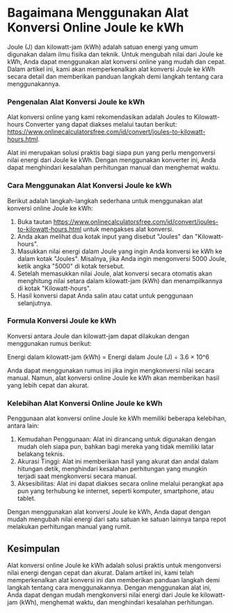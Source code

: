 Bagaimana Menggunakan Alat Konversi Online Joule ke kWh
=======================================================

Joule (J) dan kilowatt-jam (kWh) adalah satuan energi yang umum digunakan dalam ilmu fisika dan teknik. Untuk mengubah nilai dari Joule ke kWh, Anda dapat menggunakan alat konversi online yang mudah dan cepat. Dalam artikel ini, kami akan memperkenalkan alat konversi Joule ke kWh secara detail dan memberikan panduan langkah demi langkah tentang cara menggunakannya.

### Pengenalan Alat Konversi Joule ke kWh

Alat konversi online yang kami rekomendasikan adalah Joules to Kilowatt-hours Converter yang dapat diakses melalui tautan berikut: <https://www.onlinecalculatorsfree.com/id/convert/joules-to-kilowatt-hours.html>.

Alat ini merupakan solusi praktis bagi siapa pun yang perlu mengonversi nilai energi dari Joule ke kWh. Dengan menggunakan konverter ini, Anda dapat menghindari kesalahan perhitungan manual dan menghemat waktu.

### Cara Menggunakan Alat Konversi Joule ke kWh

Berikut adalah langkah-langkah sederhana untuk menggunakan alat konversi online Joule ke kWh:

1. Buka tautan <https://www.onlinecalculatorsfree.com/id/convert/joules-to-kilowatt-hours.html> untuk mengakses alat konversi.
2. Anda akan melihat dua kotak input yang disebut "Joules" dan "Kilowatt-hours".
3. Masukkan nilai energi dalam Joule yang ingin Anda konversi ke kWh ke dalam kotak "Joules". Misalnya, jika Anda ingin mengonversi 5000 Joule, ketik angka "5000" di kotak tersebut.
4. Setelah memasukkan nilai Joule, alat konversi secara otomatis akan menghitung nilai setara dalam kilowatt-jam (kWh) dan menampilkannya di kotak "Kilowatt-hours".
5. Hasil konversi dapat Anda salin atau catat untuk penggunaan selanjutnya.

### Formula Konversi Joule ke kWh

Konversi antara Joule dan kilowatt-jam dapat dilakukan dengan menggunakan rumus berikut:

Energi dalam kilowatt-jam (kWh) = Energi dalam Joule (J) ÷ 3.6 × 10^6

Anda dapat menggunakan rumus ini jika ingin mengkonversi nilai secara manual. Namun, alat konversi online Joule ke kWh akan memberikan hasil yang lebih cepat dan akurat.

### Kelebihan Alat Konversi Online Joule ke kWh

Penggunaan alat konversi online Joule ke kWh memiliki beberapa kelebihan, antara lain:

1. Kemudahan Penggunaan: Alat ini dirancang untuk digunakan dengan mudah oleh siapa pun, bahkan bagi mereka yang tidak memiliki latar belakang teknis.
2. Akurasi Tinggi: Alat ini memberikan hasil yang akurat dan andal dalam hitungan detik, menghindari kesalahan perhitungan yang mungkin terjadi saat mengkonversi secara manual.
3. Aksesibilitas: Alat ini dapat diakses secara online melalui perangkat apa pun yang terhubung ke internet, seperti komputer, smartphone, atau tablet.

Dengan menggunakan alat konversi Joule ke kWh, Anda dapat dengan mudah mengubah nilai energi dari satu satuan ke satuan lainnya tanpa repot melakukan perhitungan manual yang rumit.

Kesimpulan
----------

Alat konversi online Joule ke kWh adalah solusi praktis untuk mengonversi nilai energi dengan cepat dan akurat. Dalam artikel ini, kami telah memperkenalkan alat konversi ini dan memberikan panduan langkah demi langkah tentang cara menggunakannya. Dengan menggunakan alat ini, Anda dapat dengan mudah mengkonversi nilai energi dari Joule ke kilowatt-jam (kWh), menghemat waktu, dan menghindari kesalahan perhitungan.